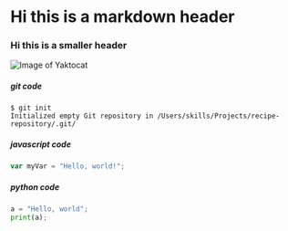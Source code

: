 # Hi this is a markdown header
### Hi this is a smaller header
![Image of Yaktocat](https://octodex.github.com/images/yaktocat.png)

##### git code
```
$ git init
Initialized empty Git repository in /Users/skills/Projects/recipe-repository/.git/
```
##### javascript code

``` javascript
var myVar = "Hello, world!";
```
##### python code

``` python
a = "Hello, world";
print(a);
```
